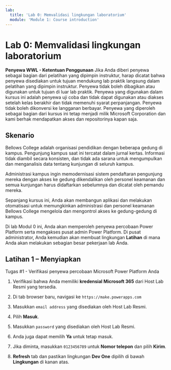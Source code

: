 ```yaml
---
lab:
  title: 'Lab 0: Memvalidasi lingkungan laboratorium'
  module: 'Module 1: Course introduction'
---
```


# Lab 0: Memvalidasi lingkungan laboratorium

**Penyewa WWL - Ketentuan Penggunaan** Jika Anda diberi penyewa sebagai bagian dari pelatihan yang dipimpin instruktur, harap dicatat bahwa penyewa disediakan untuk tujuan mendukung lab praktik langsung dalam pelatihan yang dipimpin instruktur. Penyewa tidak boleh dibagikan atau digunakan untuk tujuan di luar lab praktik. Penyewa yang digunakan dalam kursus ini adalah penyewa uji coba dan tidak dapat digunakan atau diakses setelah kelas berakhir dan tidak memenuhi syarat perpanjangan. Penyewa tidak boleh dikonversi ke langganan berbayar. Penyewa yang diperoleh sebagai bagian dari kursus ini tetap menjadi milik Microsoft Corporation dan kami berhak mendapatkan akses dan repositorinya kapan saja. 

## Skenario

Bellows College adalah organisasi pendidikan dengan beberapa gedung di kampus. Pengunjung kampus saat ini tercatat dalam jurnal kertas. Informasi tidak diambil secara konsisten, dan tidak ada sarana untuk mengumpulkan dan menganalisis data tentang kunjungan di seluruh kampus.

Administrasi kampus ingin memodernisasi sistem pendaftaran pengunjung mereka dengan akses ke gedung dikendalikan oleh personel keamanan dan semua kunjungan harus didaftarkan sebelumnya dan dicatat oleh pemandu mereka. 

Sepanjang kursus ini, Anda akan membangun aplikasi dan melakukan otomatisasi untuk memungkinkan administrasi dan personel keamanan Bellows College mengelola dan mengontrol akses ke gedung-gedung di kampus.

Di lab Modul 0 ini, Anda akan memperoleh penyewa percobaan Power Platform serta mengakses pusat admin Power Platform. Di pusat administrator, Anda kemudian akan membuat lingkungan **Latihan** di mana Anda akan melakukan sebagian besar pekerjaan lab Anda.


## Latihan 1 – Menyiapkan

Tugas #1 - Verifikasi penyewa percobaan Microsoft Power Platform Anda

1.  Verifikasi bahwa Anda memiliki **kredensial Microsoft 365** dari Host Lab Resmi yang tersedia. 

2.  Di tab browser baru, navigasi ke `https://make.powerapps.com`

3.  Masukkan `email address` yang disediakan oleh Host Lab Resmi. 

4.  Pilih **Masuk**. 

5.  Masukkan `password` yang disediakan oleh Host Lab Resmi. 

6.  Anda juga dapat memilih **Ya** untuk tetap masuk.

7.  Jika diminta, masukkan `0123456789` untuk **Nomor telepon** dan pilih **Kirim**.

8.  **Refresh** tab dan pastikan lingkungan **Dev One** dipilih di bawah **Lingkungan** di kanan atas. 

